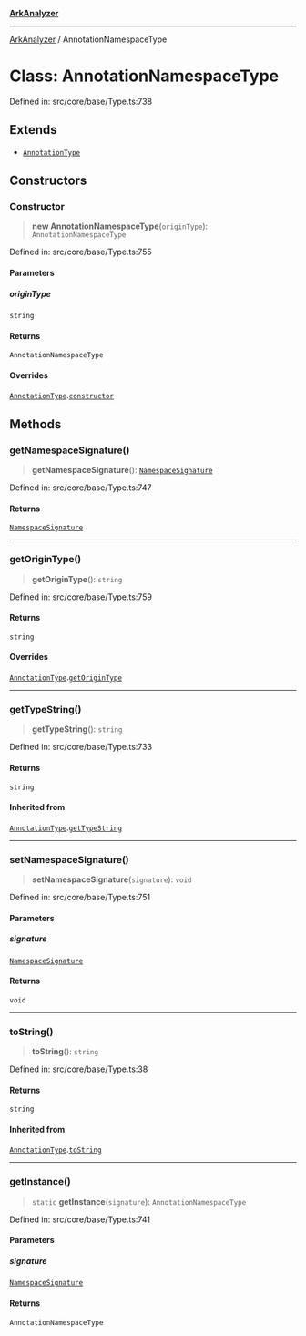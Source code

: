 [**ArkAnalyzer**](../README.md)

***

[ArkAnalyzer](../globals.md) / AnnotationNamespaceType

# Class: AnnotationNamespaceType

Defined in: src/core/base/Type.ts:738

## Extends

- [`AnnotationType`](AnnotationType.md)

## Constructors

### Constructor

> **new AnnotationNamespaceType**(`originType`): `AnnotationNamespaceType`

Defined in: src/core/base/Type.ts:755

#### Parameters

##### originType

`string`

#### Returns

`AnnotationNamespaceType`

#### Overrides

[`AnnotationType`](AnnotationType.md).[`constructor`](AnnotationType.md#constructor)

## Methods

### getNamespaceSignature()

> **getNamespaceSignature**(): [`NamespaceSignature`](NamespaceSignature.md)

Defined in: src/core/base/Type.ts:747

#### Returns

[`NamespaceSignature`](NamespaceSignature.md)

***

### getOriginType()

> **getOriginType**(): `string`

Defined in: src/core/base/Type.ts:759

#### Returns

`string`

#### Overrides

[`AnnotationType`](AnnotationType.md).[`getOriginType`](AnnotationType.md#getorigintype)

***

### getTypeString()

> **getTypeString**(): `string`

Defined in: src/core/base/Type.ts:733

#### Returns

`string`

#### Inherited from

[`AnnotationType`](AnnotationType.md).[`getTypeString`](AnnotationType.md#gettypestring)

***

### setNamespaceSignature()

> **setNamespaceSignature**(`signature`): `void`

Defined in: src/core/base/Type.ts:751

#### Parameters

##### signature

[`NamespaceSignature`](NamespaceSignature.md)

#### Returns

`void`

***

### toString()

> **toString**(): `string`

Defined in: src/core/base/Type.ts:38

#### Returns

`string`

#### Inherited from

[`AnnotationType`](AnnotationType.md).[`toString`](AnnotationType.md#tostring)

***

### getInstance()

> `static` **getInstance**(`signature`): `AnnotationNamespaceType`

Defined in: src/core/base/Type.ts:741

#### Parameters

##### signature

[`NamespaceSignature`](NamespaceSignature.md)

#### Returns

`AnnotationNamespaceType`
